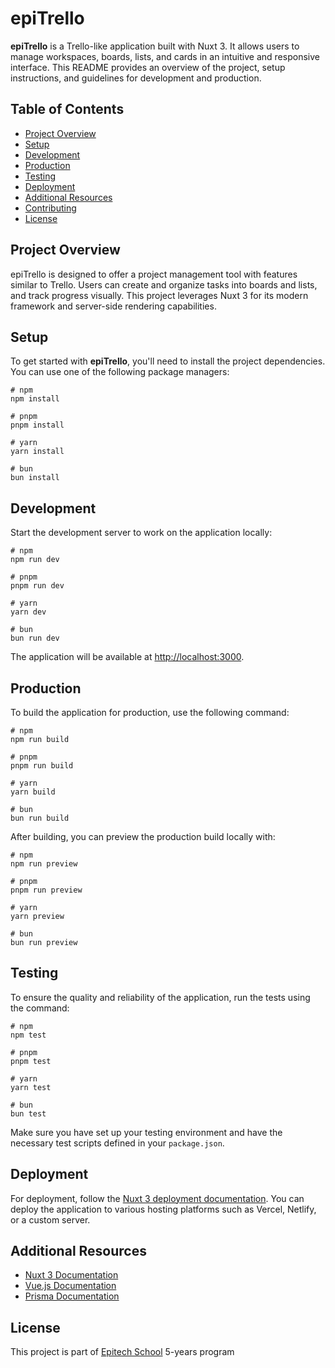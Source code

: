 # epiTrello

**epiTrello** is a Trello-like application built with Nuxt 3. It allows users to manage workspaces, boards, lists, and cards in an intuitive and responsive interface. This README provides an overview of the project, setup instructions, and guidelines for development and production.

## Table of Contents

- [Project Overview](#project-overview)
- [Setup](#setup)
- [Development](#development)
- [Production](#production)
- [Testing](#testing)
- [Deployment](#deployment)
- [Additional Resources](#additional-resources)
- [Contributing](#contributing)
- [License](#license)

## Project Overview

epiTrello is designed to offer a project management tool with features similar to Trello. Users can create and organize tasks into boards and lists, and track progress visually. This project leverages Nuxt 3 for its modern framework and server-side rendering capabilities.

## Setup

To get started with **epiTrello**, you'll need to install the project dependencies. You can use one of the following package managers:

```
# npm
npm install

# pnpm
pnpm install

# yarn
yarn install

# bun
bun install
```

## Development

Start the development server to work on the application locally:

```
# npm
npm run dev

# pnpm
pnpm run dev

# yarn
yarn dev

# bun
bun run dev
```

The application will be available at [http://localhost:3000](http://localhost:3000).

## Production

To build the application for production, use the following command:

```
# npm
npm run build

# pnpm
pnpm run build

# yarn
yarn build

# bun
bun run build
```

After building, you can preview the production build locally with:

```
# npm
npm run preview

# pnpm
pnpm run preview

# yarn
yarn preview

# bun
bun run preview
```

## Testing

To ensure the quality and reliability of the application, run the tests using the command:

```
# npm
npm test

# pnpm
pnpm test

# yarn
yarn test

# bun
bun test
```

Make sure you have set up your testing environment and have the necessary test scripts defined in your `package.json`.

## Deployment

For deployment, follow the [Nuxt 3 deployment documentation](https://nuxt.com/docs/getting-started/deployment). You can deploy the application to various hosting platforms such as Vercel, Netlify, or a custom server.

## Additional Resources

- [Nuxt 3 Documentation](https://nuxt.com/docs/getting-started/introduction)
- [Vue.js Documentation](https://vuejs.org/)
- [Prisma Documentation](https://www.prisma.io/docs/)

## License

This project is part of [Epitech School](https://www.epitech.eu/ecole-informatique-apres-bac/) 5-years program
